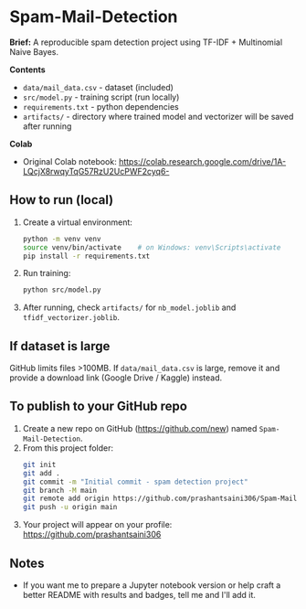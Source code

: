 # Spam-Mail-Detection

**Brief:** A reproducible spam detection project using TF-IDF + Multinomial Naive Bayes.

**Contents**
- `data/mail_data.csv` - dataset (included)
- `src/model.py` - training script (run locally)
- `requirements.txt` - python dependencies
- `artifacts/` - directory where trained model and vectorizer will be saved after running

**Colab**
- Original Colab notebook: https://colab.research.google.com/drive/1A-LQcjX8rwqyTqG57RzU2UcPWF2cyq6-

## How to run (local)
1. Create a virtual environment:
   ```bash
   python -m venv venv
   source venv/bin/activate    # on Windows: venv\Scripts\activate
   pip install -r requirements.txt
   ```
2. Run training:
   ```bash
   python src/model.py
   ```
3. After running, check `artifacts/` for `nb_model.joblib` and `tfidf_vectorizer.joblib`.

## If dataset is large
GitHub limits files >100MB. If `data/mail_data.csv` is large, remove it and provide a download link (Google Drive / Kaggle) instead.

## To publish to your GitHub repo
1. Create a new repo on GitHub (https://github.com/new) named `Spam-Mail-Detection`.
2. From this project folder:
   ```bash
   git init
   git add .
   git commit -m "Initial commit - spam detection project"
   git branch -M main
   git remote add origin https://github.com/prashantsaini306/Spam-Mail-Detection.git
   git push -u origin main
   ```
3. Your project will appear on your profile: https://github.com/prashantsaini306

## Notes
- If you want me to prepare a Jupyter notebook version or help craft a better README with results and badges, tell me and I'll add it.